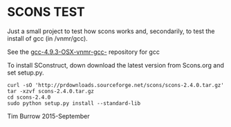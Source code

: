 # SCONS TEST #

Just a small project to test how scons works and, secondarily, to test the install of gcc (in /vnmr/gcc).

See the <a href='https://github.com/timburrow/gcc-4.9.3-OSX-vnmr-gcc-'>gcc-4.9.3-OSX-vnmr-gcc-</a> repository for gcc

To install SConstruct, down download the latest version from <a hrefp='http://scons.org/download.php'>Scons.org</a> and set setup.py. 
```
curl -sO 'http://prdownloads.sourceforge.net/scons/scons-2.4.0.tar.gz'
tar -xzvf scons-2.4.0.tar.gz
cd scons-2.4.0
sudo python setup.py install --standard-lib
```

Tim Burrow 2015-September
